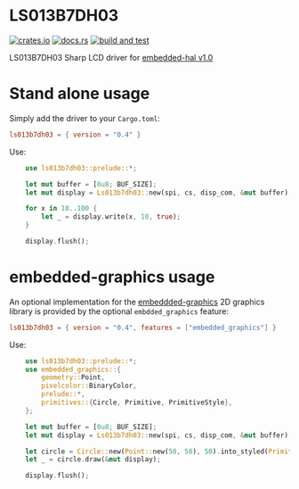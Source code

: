# LS013B7DH03

[![crates.io](https://img.shields.io/crates/v/ls013b7dh03)](https://crates.io/crates/ls013b7dh03)
[![docs.rs](https://docs.rs/ls013b7dh03/badge.svg)](https://docs.rs/ls013b7dh03)
[![build and test](https://github.com/BogdanOlar/ls013b7dh03/actions/workflows/rust.yml/badge.svg)](https://github.com/BogdanOlar/ls013b7dh03/actions/workflows/rust.yml)

LS013B7DH03 Sharp LCD driver for [embedded-hal v1.0](https://github.com/rust-embedded/embedded-hal)

# Stand alone usage

Simply add the driver to your `Cargo.toml`:

```toml
ls013b7dh03 = { version = "0.4" }
```

Use:

```rs
    use ls013b7dh03::prelude::*;

    let mut buffer = [0u8; BUF_SIZE];
    let mut display = Ls013b7dh03::new(spi, cs, disp_com, &mut buffer);

    for x in 10..100 {
        let _ = display.write(x, 10, true);
    }

    display.flush();
```
# embedded-graphics usage

An optional implementation for the [embeddded-graphics](https://github.com/embedded-graphics/embedded-graphics) 2D graphics library is provided by the optional `embdded_graphics` feature:

```toml
ls013b7dh03 = { version = "0.4", features = ["embedded_graphics"] }
```

Use:

```rs
    use ls013b7dh03::prelude::*;
    use embedded_graphics::{
        geometry::Point,
        pixelcolor::BinaryColor,
        prelude::*,
        primitives::{Circle, Primitive, PrimitiveStyle},
    };

    let mut buffer = [0u8; BUF_SIZE];
    let mut display = Ls013b7dh03::new(spi, cs, disp_com, &mut buffer);

    let circle = Circle::new(Point::new(50, 50), 50).into_styled(PrimitiveStyle::with_stroke(BinaryColor::On, 2));
    let _ = circle.draw(&mut display);

    display.flush();
```
